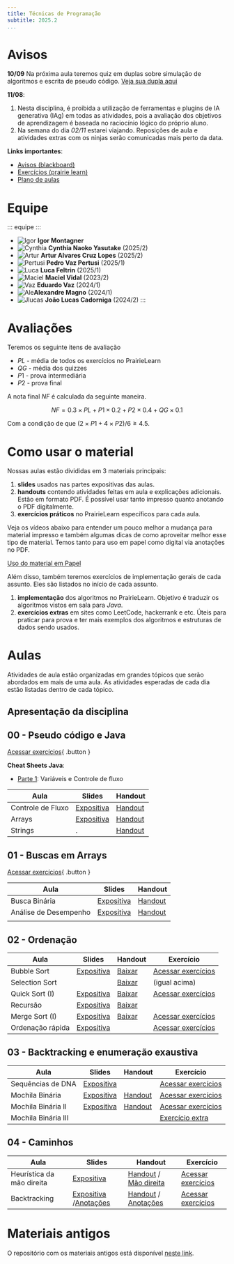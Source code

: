 ```yaml
---
title: Técnicas de Programação
subtitle: 2025.2
...
```


# Avisos

**10/09** Na próxima aula teremos quiz em duplas sobre simulação de algoritmos e escrita de pseudo código. [Veja sua dupla aqui](grupos-quiz1.csv)

**11/08**:

1. Nesta disciplina, é proibida a utilização de ferramentas e plugins de IA generativa (IAg) em todas as atividades, pois a avaliação dos objetivos de aprendizagem é baseada no raciocínio lógico do próprio aluno.
2. Na semana do dia *02/11* estarei viajando. Reposições de aula e atividades extras com os ninjas serão comunicadas mais perto da data. 

**Links importantes**:

- [Avisos (blackboard)](https://insper.blackboard.com/ultra/courses/_49698_1/announcements)
- [Exercícios (prairie learn)](https://us.prairielearn.com/pl/course_instance/188747)
- [Plano de aulas](./plano-de-aulas.xlsx)

# Equipe

::: equipe :::
- ![Igor](css/igor.png) **Igor Montagner**
- ![Cynthia](css/cynthia.jpeg) **Cynthia Naoko Yasutake** (2025/2)
- ![Artur](css/artur.jpeg) **Artur Alvares Cruz Lopes** (2025/2)
- ![Pertusi](css/pertusi.png) **Pedro Vaz Pertusi** (2025/1)
- ![Luca](css/luca.jpg) **Luca Feltrin** (2025/1)
- ![Maciel](css/maciel.jpg) **Maciel Vidal** (2023/2) 
- ![Vaz](css/vaz.jpg) **Eduardo Vaz** (2024/1)
- ![Ale](css/ale.jpeg)**Alexandre Magno** (2024/1)
- ![Jlucas](css/jlucas.jpg) **João Lucas Cadorniga** (2024/2)
:::

# Avaliações

Teremos os seguinte itens de avaliação

- $PL$ - média de todos os exercícios no PrairieLearn
- $QG$ - média dos quizzes
- $P1$ - prova intermediária 
- $P2$ - prova final

A nota final $NF$ é calculada da seguinte maneira. 

$$
NF = 0.3 \times PL + P1 \times 0.2 + P2 \times 0.4 + QG \times 0.1
$$

Com a condição de que $(2 \times P1 + 4 \times P2)/6 \geq 4.5$. 

# Como usar o material

Nossas aulas estão divididas em 3 materiais principais:

1. **slides** usados nas partes expositivas das aulas. 
2. **handouts** contendo atividades feitas em aula e explicações adicionais. Estão em formato PDF. É possível usar tanto impresso quanto anotando o PDF digitalmente.
3. **exercícios práticos** no PrairieLearn específicos para cada aula.  

Veja os vídeos abaixo para entender um pouco melhor a mudança para material impresso e também algumas dicas de como aproveitar melhor esse tipo de material. Temos tanto para uso em papel como digital via anotações no PDF. 

<a class="button" href="https://youtu.be/8eoDvbbxYhE">Uso do material em Papel</a> <!-- <a class="button" href="#">Uso do material em PDF</a> -->

Além disso, também teremos exercícios de implementação gerais de cada assunto. Eles são listados no início de cada assunto.

1. **implementação** dos algoritmos no PrairieLearn. Objetivo é traduzir os algoritmos vistos em sala para *Java*.
2. **exercícios extras** em sites como LeetCode, hackerrank e etc. Úteis para praticar para prova e ter mais exemplos dos algoritmos e estruturas de dados sendo usados. 


# Aulas

Atividades de aula estão organizadas em grandes tópicos que serão abordados em mais de uma aula. As atividades esperadas de cada dia estão listadas dentro de cada tópico.


## Apresentação da disciplina

<object data="slides-inicio.pdf" width="400" height="400"></object>


## 00 - Pseudo código e Java

[Acessar exercícios](https://us.prairielearn.com/pl/course_instance/188747/assessment/2569817){ .button }


**Cheat Sheets Java**:

- [Parte 1][pseudo-cheatsheet1]: Variáveis e Controle de fluxo



| Aula              | Slides                       | Handout                    |
|-------------------|------------------------------|----------------------------|
| Controle de Fluxo | [Expositiva][pseudo-slides1] | [Handout][pseudo-handout1] |
| Arrays            | [Expositiva][pseudo-slides2] | [Handout][pseudo-handout2] |
| Strings           | .                            | [Handout][pseudo-handout3] |

[pseudo-slides1]: 00-java/slides-dia1.pdf
[pseudo-slides2]: 00-java/slides-dia2.pdf
[pseudo-cheatsheet1]: 00-java/cheat1-handout.pdf
[pseudo-handout1]: 00-java/handout-dia1.pdf
[pseudo-handout2]: 00-java/handout-dia2.pdf
[pseudo-handout3]: 00-java/handout-dia3.pdf

## 01 - Buscas em Arrays

[Acessar exercícios](https://us.prairielearn.com/pl/course_instance/188747/assessment/2574645){ .button }

| Aula                  | Slides                          | Handout                       |
|-----------------------|---------------------------------|-------------------------------|
| Busca Binária         | [Expositiva][binsearch-slides1] | [Handout][binsearch-handout1] |
| Análise de Desempenho | [Expositiva][binsearch-slides2] | [Handout][binsearch-handout2] |
|                       |                                 |                               |

[binsearch-slides1]: 01-busca-binaria/slides-inicio.pdf
[binsearch-handout1]: 01-busca-binaria/handout-dia1.pdf
[binsearch-slides2]: 01-busca-binaria/slides-desempenho.pdf
[binsearch-handout2]: 01-busca-binaria/handout-dia2.pdf

## 02 - Ordenação

| Aula                   | Slides                     | Handout                 | Exercício                      |
|----------------        |----------------------------|-------------------------|--------------------------------|
| Bubble Sort            | [Expositiva][sort-slides1] | [Baixar][sort-handout1] | [Acessar exercícios][sort-ex1] |
| Selection Sort         |                            | [Baixar][sort-handout1] | (igual acima)                  |
| Quick Sort (I)         | [Expositiva][sort-slides3] | [Baixar][sort-handout3] | [Acessar exercícios][sort-ex3] |
| Recursão               | [Expositiva][sort-slides4] | [Baixar][sort-handout4] |                                |
| Merge Sort (I)         | [Expositiva][sort-slides5] | [Baixar][sort-handout5] | [Acessar exercícios][sort-ex5] |
| Ordenação rápida       | [Expositiva][sort-slides6] |                         |  [Acessar exercícios][sort-ex6]|


[sort-slides1]: 02-ordenacao/slides-dia1.pdf
[sort-slides3]: 02-ordenacao/slides-dia3.pdf
[sort-slides4]: 02-ordenacao/slides-dia4.pdf
[sort-slides5]: 02-ordenacao/slides-dia5.pdf
[sort-slides6]: 02-ordenacao/slides-dia6.pdf

[sort-handout1]: 02-ordenacao/handout-dia1.pdf
[sort-handout2]: 02-ordenacao/handout-dia2.pdf
[sort-handout3]: 02-ordenacao/handout-dia3.pdf
[sort-handout4]: 02-ordenacao/handout-dia4.pdf
[sort-handout5]: 02-ordenacao/slides-dia5.pdf

[sort-ex1]: https://us.prairielearn.com/pl/course_instance/188747/assessment/2578637
[sort-ex3]: https://us.prairielearn.com/pl/course_instance/188747/assessment/2581948
[sort-ex5]: https://us.prairielearn.com/pl/course_instance/188747/assessment/2587712
[sort-ex6]: https://us.prairielearn.com/pl/course_instance/188747/assessment/2592563

## 03 - Backtracking e enumeração exaustiva

| Aula                      | Slides                     | Handout                       | Exercício                      |
|----------------           |----------------------------|-------------------------      |--------------------------------|
| Sequências de DNA         | [Expositiva][back-slides1] |                               | [Acessar exercícios][back-ex1] |
| Mochila Binária           | [Expositiva][back-slides2] |   [Handout][back-handout2]    | [Acessar exercícios][back-ex2] |
| Mochila Binária II        | [Expositiva][back-slides3] | [Handout][back-handout3]      | [Acessar exercícios][back-ex3] |
| Mochila Binária III       |                            |                               | [Exercício extra][back-extra1] |

[back-slides1]: 03-backtracking/slides-dia1.pdf
[back-slides2]: 03-backtracking/slides-inicio.pdf
[back-slides3]: 03-backtracking/slides-backtracking.pdf
[back-handout2]: 03-backtracking/handout-dia2.pdf
[back-handout3]: 03-backtracking/handout-dia3.pdf
[back-ex1]: https://us.prairielearn.com/pl/course_instance/188747/assessment/2593850
[back-ex2]: https://us.prairielearn.com/pl/course_instance/188747/assessment/2596061
[back-ex3]: https://us.prairielearn.com/pl/course_instance/188747/assessment/2596820
[back-extra1]: https://leetcode.com/problems/n-queens-ii/

## 04 - Caminhos

| Aula                      | Slides                     | Handout                       | Exercício                      |
|----------------           |----------------------------|-------------------------      |--------------------------------|
| Heurística da mão direita | [Expositiva][lab-slides1]  | [Handout][lab-handout1] / [Mão direita](04-caminhos/mao-direita_1.png)       | [Acessar exercícios][lab-ex1] |
| Backtracking | [Expositiva][lab-slides2] /[Anotações][lab-slides2-anotado]  | [Handout][lab-handout2] / [Anotações][lab-handout2-anotado]      | [Acessar exercícios][lab-ex2] |

[lab-ex1]: https://us.prairielearn.com/pl/course_instance/188747/assessment/2600615
[lab-handout1]: 04-caminhos/handout-dia1.pdf
[lab-slides1]: 04-caminhos/slides-dia1.html
[lab-ex2]: https://us.prairielearn.com/pl/course_instance/188747/assessment/2606425
[lab-handout2]: 04-caminhos/handout-dia2.pdf
[lab-handout2-anotado]: 04-caminhos/handout-dia2-anotado.pdf
[lab-slides2-anotado]: 04-caminhos/slides-dia2-anotado.pdf
[lab-slides2]: 04-caminhos/slides-dia2.pdf

# Materiais antigos

O repositório com os materiais antigos está disponível [neste link](https://github.com/insper/tecnicas-de-programacao). 
